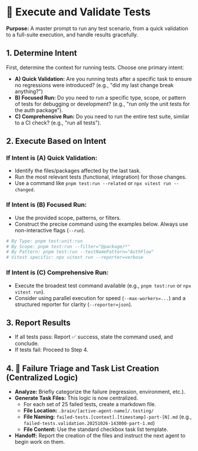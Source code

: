 # 🧪 Execute and Validate Tests

**Purpose:** A master prompt to run any test scenario, from a quick validation to a full-suite execution, and handle results gracefully.

## 1. Determine Intent
First, determine the context for running tests. Choose one primary intent:
- **A) Quick Validation:** Are you running tests after a specific task to ensure no regressions were introduced? (e.g., "did my last change break anything?")
- **B) Focused Run:** Do you need to run a specific type, scope, or pattern of tests for debugging or development? (e.g., "run only the unit tests for the auth package").
- **C) Comprehensive Run:** Do you need to run the entire test suite, similar to a CI check? (e.g., "run all tests").

## 2. Execute Based on Intent

### If Intent is (A) Quick Validation:
- Identify the files/packages affected by the last task.
- Run the most relevant tests (functional, integration) for those changes.
- Use a command like `pnpm test:run --related` or `npx vitest run --changed`.

### If Intent is (B) Focused Run:
- Use the provided scope, patterns, or filters.
- Construct the precise command using the examples below. Always use non-interactive flags (`--run`).

```bash
# By Type: pnpm test:unit:run
# By Scope: pnpm test:run --filter="@package/*"
# By Pattern: pnpm test:run --testNamePattern="AuthFlow"
# Vitest specific: npx vitest run --reporter=verbose
```

### If Intent is (C) Comprehensive Run:
- Execute the broadest test command available (e.g., `pnpm test:run` or `npx vitest run`).
- Consider using parallel execution for speed (`--max-workers=...`) and a structured reporter for clarity (`--reporter=json`).

## 3. Report Results

- If all tests pass: Report ✅ success, state the command used, and conclude.
- If tests fail: Proceed to Step 4.

## 4. 🚨 Failure Triage and Task List Creation (Centralized Logic)

- **Analyze:** Briefly categorize the failure (regression, environment, etc.).
- **Generate Task Files:** This logic is now centralized.
    - For each set of 25 failed tests, create a markdown file.
    - **File Location:** `.brain/[active-agent-name]/.testing/`
    - **File Naming:** `failed-tests.[context].[timestamp]-part-[N].md` (e.g., `failed-tests.validation.20251026-143000-part-1.md`)
    - **File Content:** Use the standard checkbox task list template.
- **Handoff:** Report the creation of the files and instruct the next agent to begin work on them.